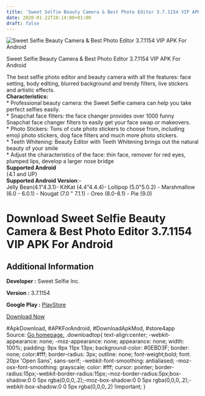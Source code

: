 ```yaml
---
title: 'Sweet Selfie Beauty Camera & Best Photo Editor 3.7.1154 VIP APK For Android'
date: 2020-01-22T10:14:00+01:00
draft: false
---
```


![Sweet Selfie Beauty Camera & Best Photo Editor 3.7.1154 VIP APK For Android](https://i1.wp.com/apkhome.net/wp-content/uploads/2020/01/Sweet-Selfie-Beauty-Camera-Best-Photo-Editor-3.7.1154-VIP.png "Sweet Selfie Beauty Camera & Best Photo Editor 3.7.1154 VIP APK For Android")

  

Sweet Selfie Beauty Camera & Best Photo Editor 3.7.1154 VIP APK For Android

The best selfie photo editor and beauty camera with all the features: face setting, body editing, blurred background and trendy filters, live stickers and artistic effects.  
**Characteristics:**  
\* Professional beauty camera: the Sweet Selfie camera can help you take perfect selfies easily.  
\* Snapchat face filters: the face changer provides over 1000 funny Snapchat face changer filters to easily get your face swap or makeovers.  
\* Photo Stickers: Tons of cute photo stickers to choose from, including emoji photo stickers, dog face filters and much more photo stickers.  
\* Teeth Whitening: Beauty Editor with Teeth Whitening brings out the natural beauty of your smile  
\* Adjust the characteristics of the face: thin face, remover for red eyes, plumped lips, develop a larger nose bridge  
**Supported Android**  
{4.1 and UP}  
**Supported Android Version**:-  
Jelly Bean(4.1"4.3.1)- KitKat (4.4"4.4.4)- Lollipop (5.0"5.0.2) - Marshmallow (6.0 - 6.0.1) - Nougat (7.0 " 7.1.1) - Oreo (8.0-8.1) - Pie (9.0)

Download Sweet Selfie Beauty Camera & Best Photo Editor 3.7.1154 VIP APK For Android
====================================================================================

Additional Information
----------------------

**Developer :** Sweet Selfie Inc.

**Version :** 3.7.1154

**Google Play :** [PlayStore](https://play.google.com/store/apps/details?id=com.cam001.selfie)

  

[Download Now](https://store4app.co/post/sweet-selfie-beauty-camera-amp-best-photo-editor-3-7-1154-vip-apk-for-android_1579684263)

  
#ApkDownload, #APKForAndroid, #DownloadApkMod, #store4app  
Source: [Go homepage.](https://store4app.co/post/sweet-selfie-beauty-camera-amp-best-photo-editor-3-7-1154-vip-apk-for-android_1579684263) .downloadtop{ text-align:center; -webkit-appearance: none; -moz-appearance: none; appearance: none; width: 100%; padding: 9px 9px 11px 13px; background-color: #0EBD3F; border: none; color:#fff; border-radius: 3px; outline: none; font-weight;bold; font: 20px 'Open Sans', sans-serif; -webkit-font-smoothing: antialiased; -moz-osx-font-smoothing: grayscale; color: #fff; cursor: pointer; border-radius:15px;-webkit-border-radius:15px;-moz-border-radius:5px;box-shadow:0 0 5px rgba(0,0,0,.2);-moz-box-shadow:0 0 5px rgba(0,0,0,.2);-webkit-box-shadow:0 0 5px rgba(0,0,0,.2) !important; }